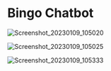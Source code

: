 # Bingo Chatbot

![Screenshot_20230109_105020](https://user-images.githubusercontent.com/97459506/211368616-4b6194ef-bea5-487d-ae30-2e8a79bcb486.png)

![Screenshot_20230109_105025](https://user-images.githubusercontent.com/97459506/211368697-68eeedc5-f1a5-4e36-99c4-4fd639264ff5.png)

![Screenshot_20230109_105333](https://user-images.githubusercontent.com/97459506/211369210-49fd7954-47c8-4006-84d9-45fdee58d4a2.png)

